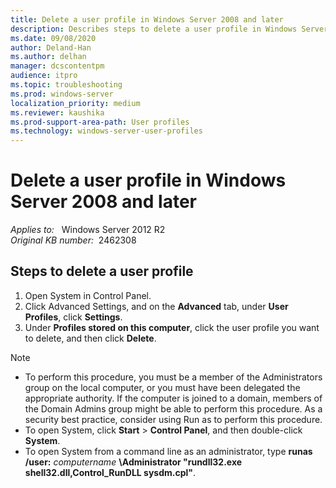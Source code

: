 ```yaml
---
title: Delete a user profile in Windows Server 2008 and later
description: Describes steps to delete a user profile in Windows Server 2008 and later.
ms.date: 09/08/2020
author: Deland-Han
ms.author: delhan
manager: dcscontentpm
audience: itpro
ms.topic: troubleshooting
ms.prod: windows-server
localization_priority: medium
ms.reviewer: kaushika
ms.prod-support-area-path: User profiles
ms.technology: windows-server-user-profiles 
---
```

# Delete a user profile in Windows Server 2008 and later

_Applies to:_ &nbsp; Windows Server 2012 R2  
_Original KB number:_ &nbsp;2462308

## Steps to delete a user profile

 1. Open System in Control Panel.
 2. Click Advanced Settings, and on the **Advanced** tab, under **User Profiles**, click **Settings**.
 3. Under **Profiles stored on this computer**, click the user profile you want to delete, and then click **Delete**.

> [!NOTE]
>
> - To perform this procedure, you must be a member of the Administrators group on the local computer, or you must have been delegated the appropriate authority. If the computer is joined to a domain, members of the Domain Admins group might be able to perform this procedure. As a security best practice, consider using Run as to perform this procedure.
> - To open System, click **Start** > **Control Panel**, and then double-click **System**.  
> - To open System from a command line as an administrator, type **runas /user:** *computername* **\Administrator "rundll32.exe shell32.dll,Control_RunDLL sysdm.cpl"**.
